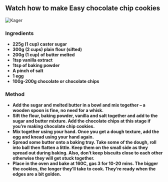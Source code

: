 ## Watch how to make Easy chocolate chip cookies

![Kager](/opskrift/kager.jpg)

### Ingredients
- **225g (1 cup) caster sugar**
- **300g (2 cups) plain flour (sifted)**
- **200g (1 cup) of butter melted**
- **1tsp vanilla extract**
- **1tsp of baking powder**
- **A pinch of salt**
- **1 egg**
- **100g-200g chocolate or chocolate chips**

### Method
- **Add the sugar and melted butter in a bowl and mix together – a
wooden spoon is fine, no need for a whisk.**
- **Sift the flour, baking powder, vanilla and salt together and add to the
sugar and butter mixture. Add the chocolate chips at this stage if
you’re making chocolate chip cookies.**
- **Mix together using your hand. Once you get a dough texture, add
the egg and knead using your hand again.**
- **Spread some butter onto a baking tray. Take some of the dough, roll
into ball then flatten a little. Keep them on the small side as they
spread out during baking. Also, don’t keep biscuits close to each
other otherwise they will get stuck together.**
- **Place in the oven and bake at 160C, gas 3 for 10-20 mins. The
bigger the cookies, the longer they’ll take to cook. They’re ready
when the edges are a bit golden.**
